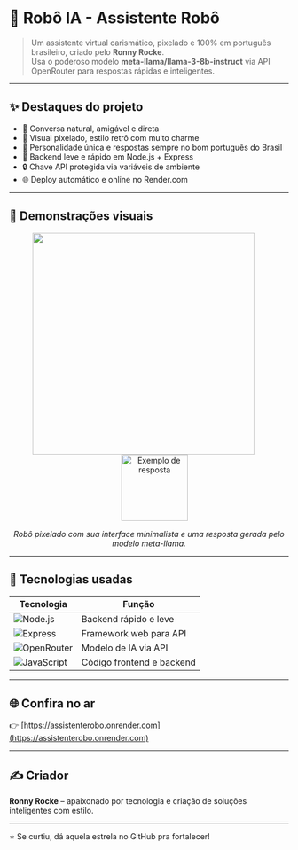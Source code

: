 # 🤖 Robô IA - Assistente Robô

> Um assistente virtual carismático, pixelado e 100% em português brasileiro, criado pelo **Ronny Rocke**.  
> Usa o poderoso modelo **meta-llama/llama-3-8b-instruct** via API OpenRouter para respostas rápidas e inteligentes.

---

## ✨ Destaques do projeto

- 💬 Conversa natural, amigável e direta  
- 🎨 Visual pixelado, estilo retrô com muito charme  
- 🧠 Personalidade única e respostas sempre no bom português do Brasil  
- 🚀 Backend leve e rápido em Node.js + Express  
- 🔒 Chave API protegida via variáveis de ambiente  
- 🌐 Deploy automático e online no Render.com  

---

## 📸 Demonstrações visuais

<p align="center">
  <img src="https://github.com/user-attachments/assets/47b0df30-627c-44a2-aaa8-e60ef7a9f376" width="400" style="margin-right:20px;" />
  <img src="assets/chat-resposta-small.png" alt="Exemplo de resposta" width="120" style="margin-left:20px;" />
</p>

<p align="center" style="margin-top:15px;">
  <em>Robô pixelado com sua interface minimalista e uma resposta gerada pelo modelo meta-llama.</em>
</p>

---

## 🔧 Tecnologias usadas

| Tecnologia       | Função                           |
| ---------------- | ------------------------------- |
| ![Node.js](https://img.shields.io/badge/Node.js-339933?logo=node.js&logoColor=white)     | Backend rápido e leve            |
| ![Express](https://img.shields.io/badge/Express-000000?logo=express&logoColor=white)     | Framework web para API           |
| ![OpenRouter](https://img.shields.io/badge/OpenRouter-007ACC?style=flat) | Modelo de IA via API             |
| ![JavaScript](https://img.shields.io/badge/JavaScript-F7DF1E?logo=javascript&logoColor=black) | Código frontend e backend        |

---

## 🌐 Confira no ar  
👉 [https://assistenterobo.onrender.com](https://assistenterobo.onrender.com)

---

## ✍️ Criador

**Ronny Rocke** – apaixonado por tecnologia e criação de soluções inteligentes com estilo.  

---

⭐ Se curtiu, dá aquela estrela no GitHub pra fortalecer!  

